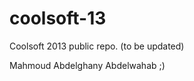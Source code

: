 coolsoft-13
===========

Coolsoft 2013 public repo. (to be updated)

Mahmoud Abdelghany Abdelwahab ;)
